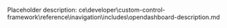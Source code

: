 Placeholder description: ce\developer\custom-control-framework\reference\inavigation\includes\opendashboard-description.md